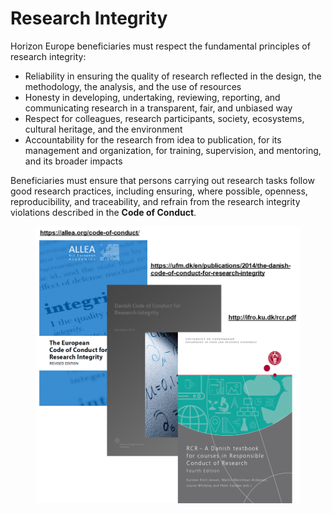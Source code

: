 # Research Integrity

Horizon Europe beneficiaries must respect the fundamental principles of research integrity:

* Reliability in ensuring the quality of research reflected in the design, the methodology, the analysis, and the use of resources
* Honesty in developing, undertaking, reviewing, reporting, and communicating research in a transparent, fair, and unbiased way
* Respect for colleagues, research participants, society, ecosystems, cultural heritage, and the environment
* Accountability for the research from idea to publication, for its management and organization, for training, supervision, and mentoring, and its broader impacts

Beneficiaries must ensure that persons carrying out research tasks follow good research practices, including ensuring, where possible, openness, reproducibility, and traceability, and refrain from the research integrity violations described in the **Code of Conduct**.

<figure><img src="../../../../.gitbook/assets/image (51).png" alt=""><figcaption></figcaption></figure>
